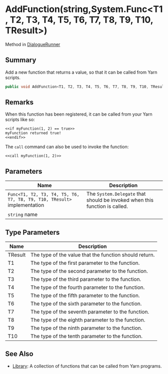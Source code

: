 # AddFunction(string,System.Func\<T1, T2, T3, T4, T5, T6, T7, T8, T9, T10, TResult>)

Method in [DialogueRunner](./)

## Summary

Add a new function that returns a value, so that it can be called from Yarn scripts.

```csharp
public void AddFunction<T1, T2, T3, T4, T5, T6, T7, T8, T9, T10, TResult>(string name, System.Func<T1, T2, T3, T4, T5, T6, T7, T8, T9, T10, TResult> implementation);
```

## Remarks

When this function has been registered, it can be called from your Yarn scripts like so:

```
<<if myFunction(1, 2) == true>>
myFunction returned true!
<<endif>>
```

The `call` command can also be used to invoke the function:

```
<<call myFunction(1, 2)>>
```

## Parameters

| Name                                                                    | Description                                                                |
| ----------------------------------------------------------------------- | -------------------------------------------------------------------------- |
| `Func<T1, T2, T3, T4, T5, T6, T7, T8, T9, T10, TResult>` implementation | The `System.Delegate` that should be invoked when this function is called. |
| `string` name                                                           |                                                                            |

## Type Parameters

| Name    | Description                                            |
| ------- | ------------------------------------------------------ |
| TResult | The type of the value that the function should return. |
| T1      | The type of the first parameter to the function.       |
| T2      | The type of the second parameter to the function.      |
| T3      | The type of the third parameter to the function.       |
| T4      | The type of the fourth parameter to the function.      |
| T5      | The type of the fifth parameter to the function.       |
| T6      | The type of the sixth parameter to the function.       |
| T7      | The type of the seventh parameter to the function.     |
| T8      | The type of the eighth parameter to the function.      |
| T9      | The type of the ninth parameter to the function.       |
| T10     | The type of the tenth parameter to the function.       |

## See Also

* [Library](../../yarn/yarn.library/): A collection of functions that can be called from Yarn programs.

